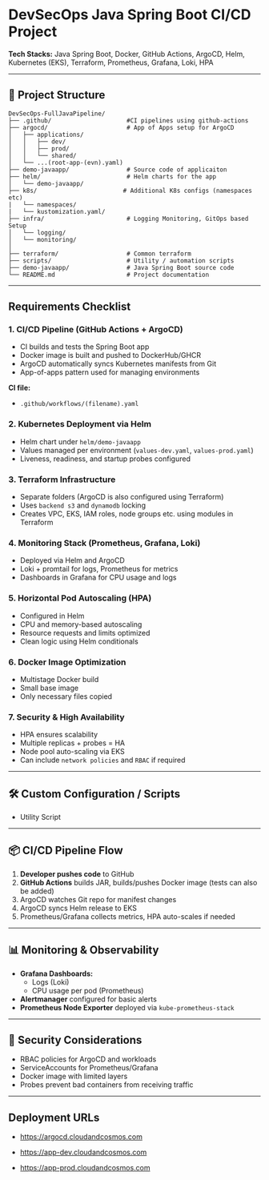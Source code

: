# DevSecOps Java Spring Boot CI/CD Project

**Tech Stacks:** Java Spring Boot, Docker, GitHub Actions, ArgoCD, Helm, Kubernetes (EKS), Terraform, Prometheus, Grafana, Loki, HPA

---

## 📁 Project Structure

```
DevSecOps-FullJavaPipeline/
├── .github/                     #CI pipelines using github-actions
├── argocd/                      # App of Apps setup for ArgoCD
│   ├── applications/
│   │   ├── dev/
│   │   ├── prod/
│   │   └── shared/
│   └── ...(root-app-(evn).yaml) 
├── demo-javaapp/                # Source code of applicaiton
├── helm/                        # Helm charts for the app
│   └── demo-javaapp/
├── k8s/                        # Additional K8s configs (namespaces etc)
|   └── namespaces/
|   └── kustomization.yaml/                        
├── infra/                       # Logging Monitoring, GitOps based Setup
│   └── logging/
│   └── monitoring/
│   
├── terraform/                   # Common terraform 
├── scripts/                     # Utility / automation scripts
├── demo-javaapp/                # Java Spring Boot source code
└── README.md                    # Project documentation
```

---

## Requirements Checklist

### 1. **CI/CD Pipeline (GitHub Actions + ArgoCD)**

-  CI builds and tests the Spring Boot app
-  Docker image is built and pushed to DockerHub/GHCR
-  ArgoCD automatically syncs Kubernetes manifests from Git
-  App-of-apps pattern used for managing environments

**CI file:**
- `.github/workflows/(filename).yaml`

### 2.  **Kubernetes Deployment via Helm**

-  Helm chart under `helm/demo-javaapp`
-  Values managed per environment (`values-dev.yaml`, `values-prod.yaml`)
-  Liveness, readiness, and startup probes configured

### 3.  **Terraform Infrastructure**

-  Separate folders (ArgoCD is also configured using Terraform)
-  Uses `backend s3` and `dynamodb` locking
-  Creates VPC, EKS, IAM roles, node groups etc. using modules in Terraform

### 4.  **Monitoring Stack (Prometheus, Grafana, Loki)**
-  Deployed via Helm and ArgoCD 
-  Loki + promtail for logs, Prometheus for metrics
-  Dashboards in Grafana for CPU usage and logs

### 5.  **Horizontal Pod Autoscaling (HPA)**

-  Configured in Helm
-  CPU and memory-based autoscaling
-  Resource requests and limits optimized
-  Clean logic using Helm conditionals

### 6.  **Docker Image Optimization**

-  Multistage Docker build 
-  Small base image 
-  Only necessary files copied

### 7.  **Security & High Availability**

-  HPA ensures scalability
-  Multiple replicas + probes = HA
-  Node pool auto-scaling via EKS
-  Can include `network policies` and `RBAC` if required

---

## 🛠️ Custom Configuration / Scripts

- Utility Script

---

## 📦 CI/CD Pipeline Flow

1. **Developer pushes code** to GitHub
2. **GitHub Actions** builds JAR, builds/pushes Docker image (tests can also be added)
3. ArgoCD watches Git repo for manifest changes
4. ArgoCD syncs Helm release to EKS
5. Prometheus/Grafana collects metrics, HPA auto-scales if needed

---

## 📊 Monitoring & Observability

- **Grafana Dashboards:**
  - Logs (Loki)
  - CPU usage per pod (Prometheus)
- **Alertmanager** configured for basic alerts
- **Prometheus Node Exporter** deployed via `kube-prometheus-stack`

---

## 🔐 Security Considerations

- RBAC policies for ArgoCD and workloads
- ServiceAccounts for Prometheus/Grafana
- Docker image with limited layers
- Probes prevent bad containers from receiving traffic

---

## Deployment URLs

- https://argocd.cloudandcosmos.com

- https://app-dev.cloudandcosmos.com

- https://app-prod.cloudandcosmos.com